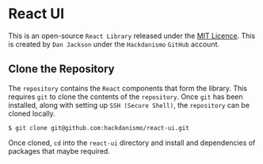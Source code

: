 # React UI
This is an open-source `React Library` released under the [MIT Licence](https://github.com/hackdanismo/react-ui/blob/main/LICENSE). This is created by `Dan Jackson` under the `Hackdanismo` `GitHub` account.

## Clone the Repository
The `repository` contains the `React` components that form the library. This requires `git` to clone the contents of the `repository`. Once `git` has been installed, along with setting up `SSH (Secure Shell)`, the `repository` can be cloned locally.

```shell
$ git clone git@github.com:hackdanismo/react-ui.git
```

Once cloned, `cd` into the `react-ui` directory and install and dependencies of packages that maybe required.
